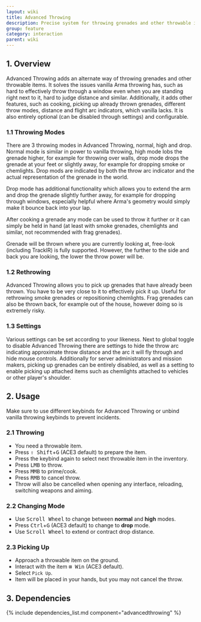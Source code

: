 ```yaml
---
layout: wiki
title: Advanced Throwing
description: Precise system for throwing grenades and other throwable items.
group: feature
category: interaction
parent: wiki
---
```


## 1. Overview

Advanced Throwing adds an alternate way of throwing grenades and other throwable items. It solves the issues vanilla Arma throwing has, such as hard to effectively throw through a window even when you are standing right next to it, hard to judge distance and similar. Additionally, it adds other features, such as cooking, picking up already thrown grenades, different throw modes, distance and flight arc indicators, which vanilla lacks. It is also entirely optional (can be disabled through settings) and configurable.

### 1.1 Throwing Modes

There are 3 throwing modes in Advanced Throwing, normal, high and drop. Normal mode is similar in power to vanilla throwing, high mode lobs the grenade higher, for example for throwing over walls, drop mode drops the grenade at your feet or slightly away, for example for dropping smoke or chemlights. Drop mods are indicated by both the throw arc indicator and the actual representation of the grenade in the world.

Drop mode has additional functionality which allows you to extend the arm and drop the grenade slightly further away, for example for dropping through windows, especially helpful where Arma's geometry would simply make it bounce back into your lap.

After cooking a grenade any mode can be used to throw it further or it can simply be held in hand (at least with smoke grenades, chemlights and similar, not recommended with frag grenades).

Grenade will be thrown where you are currently looking at, free-look (including TrackIR) is fully supported. However, the further to the side and back you are looking, the lower the throw power will be.

### 1.2 Rethrowing

Advanced Throwing allows you to pick up grenades that have already been thrown. You have to be very close to it to effectively pick it up. Useful for rethrowing smoke grenades or repositioning chemlights. Frag grenades can also be thrown back, for example out of the house, however doing so is extremely risky.

### 1.3 Settings

Various settings can be set according to your likeness. Next to global toggle to disable Advanced Throwing there are settings to hide the throw arc indicating approximate throw distance and the arc it will fly through and hide mouse controls. Additionally for server administrators and mission makers, picking up grenades can be entirely disabled, as well as a setting to enable picking up attached items such as chemlights attached to vehicles or other player's shoulder.


## 2. Usage

Make sure to use different keybinds for Advanced Throwing or unbind vanilla throwing keybinds to prevent incidents.

### 2.1 Throwing
- You need a throwable item.
- Press <kbd>⇧&nbsp;Shift</kbd>+<kbd>G</kbd> (ACE3 default) to prepare the item.
- Press the keybind again to select next throwable item in the inventory.
- Press <kbd>LMB</kbd> to throw.
- Press <kbd>MMB</kbd> to prime/cook.
- Press <kbd>RMB</kbd> to cancel throw.
- Throw will also be cancelled when opening any interface, reloading, switching weapons and aiming.

### 2.2 Changing Mode
- Use <kbd>Scroll Wheel</kbd> to change between **normal** and **high** modes.
- Press <kbd>Ctrl</kbd>+<kbd>G</kbd> (ACE3 default) to change to **drop** mode.
- Use <kbd>Scroll Wheel</kbd> to extend or contract drop distance.

### 2.3 Picking Up
- Approach a throwable item on the ground.
- Interact with the item <kbd>⊞&nbsp;Win</kbd> (ACE3 default).
- Select `Pick Up`.
- Item will be placed in your hands, but you may not cancel the throw.


## 3. Dependencies

{% include dependencies_list.md component="advancedthrowing" %}
